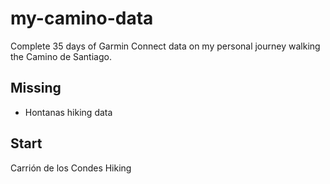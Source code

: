 # my-camino-data
Complete 35 days of Garmin Connect data on my personal journey walking the Camino de Santiago.

## Missing
* Hontanas hiking data

## Start
Carrión de los Condes Hiking
